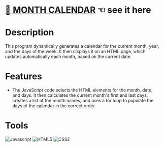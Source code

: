 # [📅 MONTH CALENDAR](https://guavalines.github.io/Month-Calendar/) ☜ see it here

# Description
This program dynamically generates a calendar for the current month, year, and the days of the week. It then displays it on an HTML page, which updates automatically each month, based on the current date.

# Features

- The JavaScript code selects the HTML elements for the month, date, and days. It then calculates the current month's first and last days, creates a list of the month names, and uses a for loop to populate the days of the calendar in the correct order.

# Tools

![Javascript](https://img.shields.io/badge/JavaScript-323330?style=for-the-badge&logo=javascript&logoColor=F7DF1E)
![HTML5](https://img.shields.io/badge/HTML5-E34F26?style=for-the-badge&logo=html5&logoColor=white)
![CSS3](https://img.shields.io/badge/CSS3-1572B6?style=for-the-badge&logo=css3&logoColor=white)
